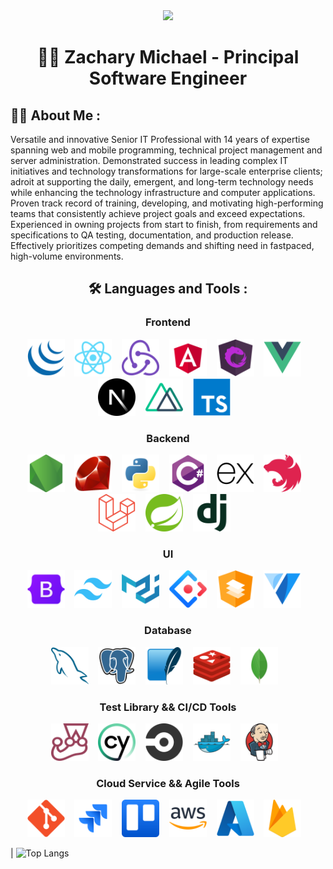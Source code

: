 <div id="header" align="center">
  <img src="https://media.giphy.com/media/QssGEmpkyEOhBCb7e1/giphy.gif" width="100"/>
</div>

<h1 align="center">
👨‍💼 Zachary Michael - Principal Software Engineer  
</h1>

## :man_technologist: About Me :
Versatile and innovative Senior IT Professional with 14 years of expertise spanning web and mobile programming, technical project management and server administration.
Demonstrated success in leading complex IT initiatives and technology transformations for large-scale enterprise clients; adroit at supporting the daily, emergent, and long-term technology needs while enhancing the technology infrastructure and computer applications.
Proven track record of training, developing, and motivating high-performing teams that consistently achieve project goals and exceed expectations. Experienced in owning projects from start to finish, from requirements and specifications to QA testing, documentation, and production release. Effectively prioritizes competing demands and shifting need in fastpaced, high-volume environments.



## <p align="center"> :hammer_and_wrench: Languages and Tools :</p> 

### <p align="center"> Frontend </p> 

<div align="center">
  <img src="https://github.com/devicons/devicon/blob/master/icons/jquery/jquery-original.svg" title="JQuery" alt="JQuery" width="60" height="60"/>&nbsp;&nbsp;&nbsp;
  <img src="https://github.com/devicons/devicon/blob/master/icons/react/react-original.svg" title="React" alt="React" width="60" height="60"/>&nbsp;&nbsp;&nbsp;
  <img src="https://github.com/devicons/devicon/blob/master/icons/redux/redux-original.svg" title="Redux" alt="Redux" width="60" height="60"/>&nbsp;&nbsp;&nbsp;
  <img src="https://github.com/devicons/devicon/blob/master/icons/angular/angular-original.svg" title="Angular" alt="Angular" width="60" height="60"/>&nbsp;&nbsp;&nbsp;
  <img src="https://github.com/devicons/devicon/blob/master/icons/ngrx/ngrx-original.svg" title="NgRx" alt="NgRx" width="60" height="60"/>&nbsp;&nbsp;&nbsp;
  <img src="https://github.com/devicons/devicon/blob/master/icons/vuejs/vuejs-original.svg" title="Vue" alt="Vue" width="60" height="60"/>&nbsp;&nbsp;&nbsp;
  <img src="https://github.com/devicons/devicon/blob/master/icons/nextjs/nextjs-original.svg" title="Next.js" alt="Next.js" width="60" height="60"/>&nbsp;&nbsp;&nbsp;
  <img src="https://github.com/devicons/devicon/blob/master/icons/nuxtjs/nuxtjs-original.svg" title="Nuxt.js" alt="Nuxt.js" width="60" height="60"/>&nbsp;&nbsp;&nbsp;
  <img src="https://github.com/devicons/devicon/blob/master/icons/typescript/typescript-original.svg" title="Typescript" alt="Typescript" width="60" height="60"/>&nbsp;&nbsp;&nbsp;
</div>

### <p align="center">  Backend </p> 

<div align="center">
  <img src="https://github.com/devicons/devicon/blob/master/icons/nodejs/nodejs-original.svg" title="Node.js" alt="Node.js" width="60" height="60"/>&nbsp;&nbsp;&nbsp;
  <img src="https://github.com/devicons/devicon/blob/master/icons/ruby/ruby-original.svg" title="Ruby" alt="Ruby" width="60" height="60"/>&nbsp;&nbsp;&nbsp;
  <img src="https://github.com/devicons/devicon/blob/master/icons/python/python-original.svg" title="Python" alt="Python" width="60" height="60"/>&nbsp;&nbsp;&nbsp;
  <img src="https://github.com/devicons/devicon/blob/master/icons/csharp/csharp-original.svg" title="CSharp" alt="CSharp" width="60" height="60"/>&nbsp;&nbsp;&nbsp;
  <img src="https://github.com/devicons/devicon/blob/master/icons/express/express-original.svg" title="Express" alt="Express" width="60" height="60"/>&nbsp;&nbsp;&nbsp;
  <img src="https://github.com/devicons/devicon/blob/master/icons/nestjs/nestjs-original.svg" title="NestJS" alt="NestJS" width="60" height="60"/>&nbsp;&nbsp;&nbsp;
  <img src="https://github.com/devicons/devicon/blob/master/icons/laravel/laravel-original.svg" title="Laravel" alt="Laravel" width="60" height="60"/>&nbsp;&nbsp;&nbsp;
  <img src="https://github.com/devicons/devicon/blob/master/icons/spring/spring-original.svg" title="Spring" alt="Spring" width="60" height="60"/>&nbsp;&nbsp;&nbsp;
  <img src="https://github.com/devicons/devicon/blob/master/icons/django/django-plain.svg" title="Django" alt="Django" width="60" height="60"/>&nbsp;&nbsp;&nbsp;
</div>

### <p align="center">  UI </p> 

<div align="center">
  <img src="https://github.com/devicons/devicon/blob/master/icons/bootstrap/bootstrap-original.svg" title="Bootstrap" alt="Bootstrap" width="60" height="60"/>&nbsp;&nbsp;&nbsp;
  <img src="https://github.com/devicons/devicon/blob/master/icons/tailwindcss/tailwindcss-original.svg" title="Tailwind CSS" alt="Tailwind CSS" width="60" height="60"/>&nbsp;&nbsp;&nbsp;
  <img src="https://github.com/devicons/devicon/blob/master/icons/materialui/materialui-original.svg" title="Material UI" alt="Material UI" width="60" height="60"/>&nbsp;&nbsp;&nbsp;
  <img src="https://github.com/devicons/devicon/blob/master/icons/antdesign/antdesign-original.svg" title="Ant Design" alt="Ant Design" width="60" height="60"/>&nbsp;&nbsp;&nbsp;
  <img src="https://github.com/devicons/devicon/blob/master/icons/angularmaterial/angularmaterial-original.svg" title="Angular Material" alt="Angular Material" width="60" height="60"/>&nbsp;&nbsp;&nbsp;
  <img src="https://github.com/devicons/devicon/blob/master/icons/vuetify/vuetify-original.svg" title="Vuetify" alt="Vuetify" width="60" height="60"/>&nbsp;&nbsp;&nbsp;
</div>

### <p align="center">  Database </p> 

<div align="center">
  <img src="https://github.com/devicons/devicon/blob/master/icons/mysql/mysql-original.svg" title="MySQL" alt="MySQL" width="60" height="60"/>&nbsp;&nbsp;&nbsp;
  <img src="https://github.com/devicons/devicon/blob/master/icons/postgresql/postgresql-original.svg" title="PostgreSQL" alt="PostgreSQL" width="60" height="60"/>&nbsp;&nbsp;&nbsp;
  <img src="https://github.com/devicons/devicon/blob/master/icons/sqlite/sqlite-original.svg" title="SQLite" alt="SQLite" width="60" height="60"/>&nbsp;&nbsp;&nbsp;
  <img src="https://github.com/devicons/devicon/blob/master/icons/redis/redis-original.svg" title="Redis" alt="Redis" width="60" height="60"/>&nbsp;&nbsp;&nbsp;
  <img src="https://github.com/devicons/devicon/blob/master/icons/mongodb/mongodb-original.svg" title="MongoDB" alt="MongoDB" width="60" height="60"/>&nbsp;&nbsp;&nbsp;
</div>

### <p align="center">  Test Library && CI/CD Tools </p> 

<div align="center">
  <img src="https://github.com/devicons/devicon/blob/master/icons/jest/jest-plain.svg" title="Jest" alt="Jest" width="60" height="60"/>&nbsp;&nbsp;&nbsp;
  <img src="https://github.com/devicons/devicon/blob/master/icons/cypressio/cypressio-original.svg" title="Cypress" alt="Cypress" width="60" height="60"/>&nbsp;&nbsp;&nbsp;
  <img src="https://github.com/devicons/devicon/blob/master/icons/circleci/circleci-plain.svg" title="CircleCI" alt="CircleCI" width="60" height="60"/>&nbsp;&nbsp;&nbsp;
  <img src="https://github.com/devicons/devicon/blob/master/icons/docker/docker-original.svg" title="Docker" alt="Docker" width="60" height="60"/>&nbsp;&nbsp;&nbsp;
  <img src="https://github.com/devicons/devicon/blob/master/icons/jenkins/jenkins-original.svg" title="jenkins" alt="jenkins" width="60" height="60"/>&nbsp;&nbsp;&nbsp;
</div>

### <p align="center"> Cloud Service && Agile Tools </p> 

<div align="center">
  <img src="https://github.com/devicons/devicon/blob/master/icons/git/git-original.svg" title="Git" alt="Git" width="60" height="60"/>&nbsp;&nbsp;&nbsp;
  <img src="https://github.com/devicons/devicon/blob/master/icons/jira/jira-original.svg" title="Jira" alt="Jira" width="60" height="60"/>&nbsp;&nbsp;&nbsp;
  <img src="https://github.com/devicons/devicon/blob/master/icons/trello/trello-original.svg" title="Trello" alt="Trello" width="60" height="60"/>&nbsp;&nbsp;&nbsp;
  <img src="https://github.com/devicons/devicon/blob/master/icons/amazonwebservices/amazonwebservices-original-wordmark.svg" title="AWS" alt="AWS" width="60" height="60"/>&nbsp;&nbsp;&nbsp;
  <img src="https://github.com/devicons/devicon/blob/master/icons/azure/azure-original.svg" title="Microsoft Azure" alt="Microsoft Azure" width="60" height="60"/>&nbsp;&nbsp;&nbsp;
  <img src="https://github.com/devicons/devicon/blob/master/icons/firebase/firebase-original.svg" title="Firebase" alt="Firebase" width="60" height="60"/>&nbsp;&nbsp;&nbsp;
</div>

| ![Top Langs](https://github-readme-stats.vercel.app/api/top-langs/?username=zackmichaeltech&include_all_commits=true&count_private=true&theme=tokyonight)

